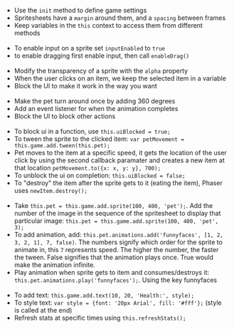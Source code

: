 - Use the `init` method to define game settings
- Spritesheets have a `margin` around them, and a `spacing` between frames
- Keep variables in the `this` context to access them from different methods
<br><br>
- To enable input on a sprite set `inputEnabled` to `true`
- to enable dragging first enable input, then call `enableDrag()`
<br><br>
- Modify the transparency of a sprite with the `alpha` property
- When the user clicks on an item, we keep the selected item in a variable
- Block the UI to make it work in the way you want
<br><br>
- Make the pet turn around once by adding 360 degrees
- Add an event listener for when the animation completes
- Block the UI to block other actions
<br><br>
- To block ui in a function, use `this.uiBlocked = true;`
- To tween the sprite to the clicked item: `var petMovement = this.game.add.tween(this.pet);`
- Pet moves to the item at a specific speed, it gets the location of the user click by using the second callback paramater and creates a new item at that location `petMovement.to({x: x, y: y}, 700);`
- To unblock the ui on completion: `this.uiBlocked = false;`
- To "destroy" the item after the sprite gets to it (eating the item), Phaser uses `newItem.destroy();`
<br><br>
- Take `this.pet = this.game.add.sprite(100, 400, 'pet');`. Add the number of the image in the sequence of the spritesheet to display that particular image: `this.pet = this.game.add.sprite(100, 400, 'pet', 3);`
- To add animation, add: `this.pet.animations.add('funnyfaces', [1, 2, 3, 2, 1], 7, false)`. The numbers signify which order for the sprite to animate in, this `7` represents speed. The higher the number, the faster the tween. False signifies that the animation plays once. True would make the animation infinite.
- Play animation when sprite gets to item and consumes/destroys it: `this.pet.animations.play('funnyfaces');`. Using the key funnyfaces
<br><br>
- To add text: `this.game.add.text(10, 20, 'Health:', style);`
- To style text: `var style = {font: '20px Arial', fill: '#fff'};` (style is called at the end)
- Refresh stats at specific times using `this.refreshStats();`